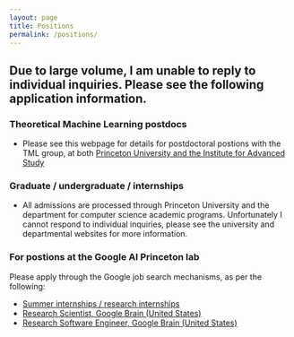 ```yaml
---
layout: page
title: Positions
permalink: /positions/
---
```



## Due to large volume, I am unable to reply to individual inquiries. Please see the following application information.


### **Theoretical Machine Learning postdocs**

- Please see this webpage for details for postdoctoral postions with the TML group, at both [Princeton University and the Institute for Advanced Study](https://mltheory.cs.princeton.edu/positions/)

### **Graduate / undergraduate / internships**

- All admissions are processed through Princeton University and the department for computer science academic programs. Unfortunately I cannot respond to individual inquiries, please see the university and departmental websites for more information.


### **For postions at the Google AI Princeton lab**

Please apply through the Google job search mechanisms, as per the following:
- [Summer internships / research internships](https://careers.google.com/)
- [Research Scientist, Google Brain (United States)](https://careers.google.com/jobs/results/112893191134290630-research-scientist-google-ai-united-states/)
- [Research Software Engineer, Google Brain (United States)](https://careers.google.com/)
